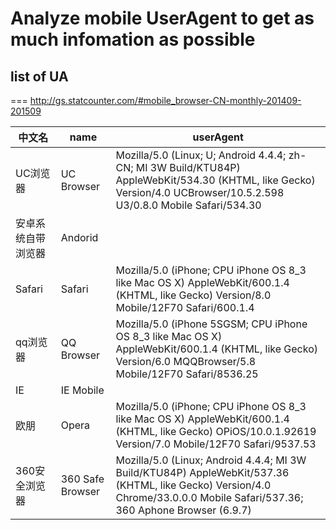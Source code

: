 # Analyze mobile UserAgent to get as much infomation as possible

## list of UA
===
http://gs.statcounter.com/#mobile_browser-CN-monthly-201409-201509

|中文名|name|userAgent|
|---|---|---|
|UC浏览器|UC Browser|Mozilla/5.0 (Linux; U; Android 4.4.4; zh-CN; MI 3W Build/KTU84P) AppleWebKit/534.30 (KHTML, like Gecko) Version/4.0 UCBrowser/10.5.2.598 U3/0.8.0 Mobile Safari/534.30|
|安卓系统自带浏览器|Andorid| |
|Safari|Safari|Mozilla/5.0 (iPhone; CPU iPhone OS 8_3 like Mac OS X) AppleWebKit/600.1.4 (KHTML, like Gecko) Version/8.0 Mobile/12F70 Safari/600.1.4|
|qq浏览器|QQ Browser|Mozilla/5.0 (iPhone 5SGSM; CPU iPhone OS 8_3 like Mac OS X) AppleWebKit/600.1.4 (KHTML, like Gecko) Version/6.0 MQQBrowser/5.8 Mobile/12F70 Safari/8536.25|
|IE|IE Mobile| |
|欧朋|Opera|Mozilla/5.0 (iPhone; CPU iPhone OS 8_3 like Mac OS X) AppleWebKit/600.1.4 (KHTML, like Gecko) OPiOS/10.0.1.92619 Version/7.0 Mobile/12F70 Safari/9537.53|
|360安全浏览器|360 Safe Browser|Mozilla/5.0 (Linux; Android 4.4.4; MI 3W Build/KTU84P) AppleWebKit/537.36 (KHTML, like Gecko) Version/4.0 Chrome/33.0.0.0 Mobile Safari/537.36; 360 Aphone Browser (6.9.7)|

